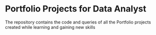 # Portfolio Projects for Data Analyst

The repository contains the code and queries of all the Portfolio projects created while learning and gaining new skills

